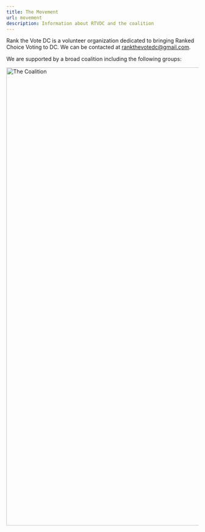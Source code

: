 ```yaml
---
title: The Movement
url: movement
description: Information about RTVDC and the coalition
---
```

Rank the Vote DC is a volunteer organization dedicated to bringing Ranked Choice Voting to DC. We can be contacted at [rankthevotedc@gmail.com](mailto:rankthevotedc@gmail.com).

We are supported by a broad coalition including the following groups:  

<img src="/static/img/rank-the-vote-dc-coalition-logos.png" width="750" height="1200" alt="The Coalition">